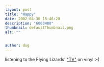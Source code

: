 ```yaml
---
layout: post
title: "Happy"
date: 2002-04-30 15:46:20
description: "6063480"
thumbnail: defaultThumbnail.png
alt: ""


author: dug
---
```


<p>listening to the Flying Lizards' <a href="http://pw1.netcom.com/~logan5/flyinglizardsarticles.html">"TV"</a> on vinyl :-)</p>
